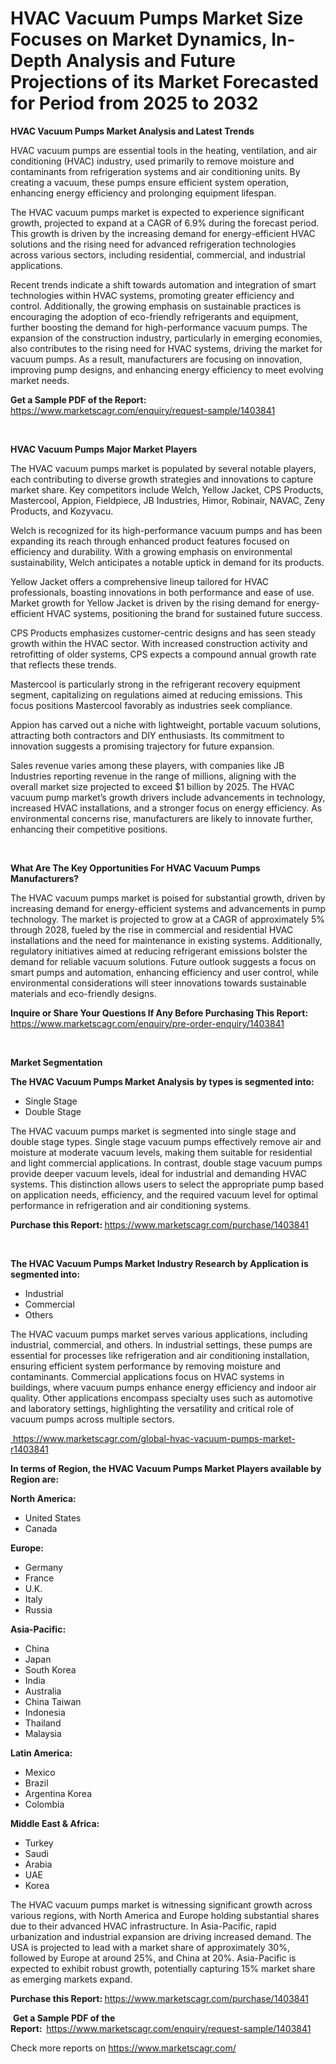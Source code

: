 <p><h1>HVAC Vacuum Pumps Market Size Focuses on Market Dynamics, In-Depth Analysis and Future Projections of its Market Forecasted for Period from 2025 to 2032</h1></p><p><strong>HVAC Vacuum Pumps Market Analysis and Latest Trends</strong></p>
<p><p>HVAC vacuum pumps are essential tools in the heating, ventilation, and air conditioning (HVAC) industry, used primarily to remove moisture and contaminants from refrigeration systems and air conditioning units. By creating a vacuum, these pumps ensure efficient system operation, enhancing energy efficiency and prolonging equipment lifespan.</p><p>The HVAC vacuum pumps market is expected to experience significant growth, projected to expand at a CAGR of 6.9% during the forecast period. This growth is driven by the increasing demand for energy-efficient HVAC solutions and the rising need for advanced refrigeration technologies across various sectors, including residential, commercial, and industrial applications. </p><p>Recent trends indicate a shift towards automation and integration of smart technologies within HVAC systems, promoting greater efficiency and control. Additionally, the growing emphasis on sustainable practices is encouraging the adoption of eco-friendly refrigerants and equipment, further boosting the demand for high-performance vacuum pumps. The expansion of the construction industry, particularly in emerging economies, also contributes to the rising need for HVAC systems, driving the market for vacuum pumps. As a result, manufacturers are focusing on innovation, improving pump designs, and enhancing energy efficiency to meet evolving market needs.</p></p>
<p><strong>Get a Sample PDF of the Report:&nbsp;</strong> <a href="https://www.marketscagr.com/enquiry/request-sample/1403841?utm_campaign=1895&utm_medium=2&utm_source=Github&utm_content=ia&utm_term=13012025&utm_id=hvac-vacuum-pumps">https://www.marketscagr.com/enquiry/request-sample/1403841</a></p>
<p>&nbsp;</p>
<p><strong>HVAC Vacuum Pumps Major Market Players</strong></p>
<p><p>The HVAC vacuum pumps market is populated by several notable players, each contributing to diverse growth strategies and innovations to capture market share. Key competitors include Welch, Yellow Jacket, CPS Products, Mastercool, Appion, Fieldpiece, JB Industries, Himor, Robinair, NAVAC, Zeny Products, and Kozyvacu.</p><p>Welch is recognized for its high-performance vacuum pumps and has been expanding its reach through enhanced product features focused on efficiency and durability. With a growing emphasis on environmental sustainability, Welch anticipates a notable uptick in demand for its products.</p><p>Yellow Jacket offers a comprehensive lineup tailored for HVAC professionals, boasting innovations in both performance and ease of use. Market growth for Yellow Jacket is driven by the rising demand for energy-efficient HVAC systems, positioning the brand for sustained future success.</p><p>CPS Products emphasizes customer-centric designs and has seen steady growth within the HVAC sector. With increased construction activity and retrofitting of older systems, CPS expects a compound annual growth rate that reflects these trends.</p><p>Mastercool is particularly strong in the refrigerant recovery equipment segment, capitalizing on regulations aimed at reducing emissions. This focus positions Mastercool favorably as industries seek compliance.</p><p>Appion has carved out a niche with lightweight, portable vacuum solutions, attracting both contractors and DIY enthusiasts. Its commitment to innovation suggests a promising trajectory for future expansion.</p><p>Sales revenue varies among these players, with companies like JB Industries reporting revenue in the range of millions, aligning with the overall market size projected to exceed $1 billion by 2025. The HVAC vacuum pump market’s growth drivers include advancements in technology, increased HVAC installations, and a stronger focus on energy efficiency. As environmental concerns rise, manufacturers are likely to innovate further, enhancing their competitive positions.</p></p>
<p>&nbsp;</p>
<p><strong>What Are The Key Opportunities For HVAC Vacuum Pumps Manufacturers?</strong></p>
<p><p>The HVAC vacuum pumps market is poised for substantial growth, driven by increasing demand for energy-efficient systems and advancements in pump technology. The market is projected to grow at a CAGR of approximately 5% through 2028, fueled by the rise in commercial and residential HVAC installations and the need for maintenance in existing systems. Additionally, regulatory initiatives aimed at reducing refrigerant emissions bolster the demand for reliable vacuum solutions. Future outlook suggests a focus on smart pumps and automation, enhancing efficiency and user control, while environmental considerations will steer innovations towards sustainable materials and eco-friendly designs.</p></p>
<p><strong>Inquire or Share Your Questions If Any Before Purchasing This Report:</strong> <a href="https://www.marketscagr.com/enquiry/pre-order-enquiry/1403841?utm_campaign=1895&utm_medium=2&utm_source=Github&utm_content=ia&utm_term=13012025&utm_id=hvac-vacuum-pumps">https://www.marketscagr.com/enquiry/pre-order-enquiry/1403841</a></p>
<p>&nbsp;</p>
<p><strong>Market Segmentation</strong></p>
<p><strong>The HVAC Vacuum Pumps Market Analysis by types is segmented into:</strong></p>
<p><ul><li>Single Stage</li><li>Double Stage</li></ul></p>
<p><p>The HVAC vacuum pumps market is segmented into single stage and double stage types. Single stage vacuum pumps effectively remove air and moisture at moderate vacuum levels, making them suitable for residential and light commercial applications. In contrast, double stage vacuum pumps provide deeper vacuum levels, ideal for industrial and demanding HVAC systems. This distinction allows users to select the appropriate pump based on application needs, efficiency, and the required vacuum level for optimal performance in refrigeration and air conditioning systems.</p></p>
<p><strong>Purchase this Report:&nbsp;</strong><a href="https://www.marketscagr.com/purchase/1403841?utm_campaign=1895&utm_medium=2&utm_source=Github&utm_content=ia&utm_term=13012025&utm_id=hvac-vacuum-pumps">https://www.marketscagr.com/purchase/1403841</a></p>
<p>&nbsp;</p>
<p><strong>The HVAC Vacuum Pumps Market Industry Research by Application is segmented into:</strong></p>
<p><ul><li>Industrial</li><li>Commercial</li><li>Others</li></ul></p>
<p><p>The HVAC vacuum pumps market serves various applications, including industrial, commercial, and others. In industrial settings, these pumps are essential for processes like refrigeration and air conditioning installation, ensuring efficient system performance by removing moisture and contaminants. Commercial applications focus on HVAC systems in buildings, where vacuum pumps enhance energy efficiency and indoor air quality. Other applications encompass specialty uses such as automotive and laboratory settings, highlighting the versatility and critical role of vacuum pumps across multiple sectors.</p></p>
<p><a href="https://www.marketscagr.com/global-hvac-vacuum-pumps-market-r1403841?utm_campaign=1895&utm_medium=2&utm_source=Github&utm_content=ia&utm_term=13012025&utm_id=hvac-vacuum-pumps">&nbsp;https://www.marketscagr.com/global-hvac-vacuum-pumps-market-r1403841</a></p>
<p><strong>In terms of Region, the HVAC Vacuum Pumps Market Players available by Region are:</strong></p>
<p>
    <p> <strong> North America: </strong>
        <ul>
            <li>United States</li>
            <li>Canada</li>
        </ul>
        </p> 
    <p> <strong> Europe: </strong>
        <ul>
            <li>Germany</li>
            <li>France</li>
            <li>U.K.</li>
            <li>Italy</li>
            <li>Russia</li>
        </ul>
        </p> 
    <p> <strong> Asia-Pacific: </strong>
        <ul>
            <li>China</li>
            <li>Japan</li>
            <li>South Korea</li>
            <li>India</li>
            <li>Australia</li>
            <li>China Taiwan</li>
            <li>Indonesia</li>
            <li>Thailand</li>
            <li>Malaysia</li>
        </ul>
        </p> 
    <p> <strong> Latin America: </strong>
        <ul>
            <li>Mexico</li>
            <li>Brazil</li>
            <li>Argentina Korea</li>
            <li>Colombia</li>
        </ul>
        </p> 
    <p> <strong> Middle East & Africa: </strong>
        <ul>
            <li>Turkey</li>
            <li>Saudi</li>
            <li>Arabia</li>
            <li>UAE</li>
            <li>Korea</li>
        </ul>
    </p>
    </p>
<p><p>The HVAC vacuum pumps market is witnessing significant growth across various regions, with North America and Europe holding substantial shares due to their advanced HVAC infrastructure. In Asia-Pacific, rapid urbanization and industrial expansion are driving increased demand. The USA is projected to lead with a market share of approximately 30%, followed by Europe at around 25%, and China at 20%. Asia-Pacific is expected to exhibit robust growth, potentially capturing 15% market share as emerging markets expand.</p></p>
<p><strong>Purchase this Report: </strong><a href="https://www.marketscagr.com/purchase/1403841?utm_campaign=1895&utm_medium=2&utm_source=Github&utm_content=ia&utm_term=13012025&utm_id=hvac-vacuum-pumps">https://www.marketscagr.com/purchase/1403841</a></p>
<p>&nbsp;<strong>Get a Sample PDF of the Report:&nbsp;&nbsp;</strong><a href="https://www.marketscagr.com/enquiry/request-sample/1403841?utm_campaign=1895&utm_medium=2&utm_source=Github&utm_content=ia&utm_term=13012025&utm_id=hvac-vacuum-pumps">https://www.marketscagr.com/enquiry/request-sample/1403841</a></p>
<p><strong></strong></p>
<p>Check more reports on <a href="https://www.marketscagr.com/?utm_campaign=1895&utm_medium=2&utm_source=Github&utm_content=ia&utm_term=13012025&utm_id=hvac-vacuum-pumps">https://www.marketscagr.com/</a></p>